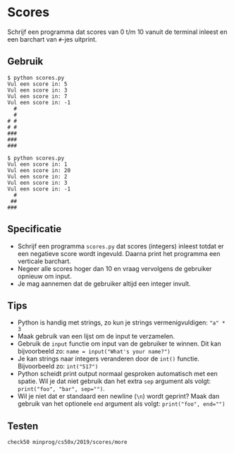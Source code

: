 # Scores

Schrijf een programma dat scores van 0 t/m 10 vanuit de terminal inleest en een barchart van `#`-jes uitprint.

## Gebruik

    $ python scores.py
    Vul een score in: 5
    Vul een score in: 3
    Vul een score in: 7
    Vul een score in: -1
      #
      #
    # #
    # #
    ###
    ###
    ###

    $ python scores.py
    Vul een score in: 1
    Vul een score in: 20
    Vul een score in: 2
    Vul een score in: 3
    Vul een score in: -1
      #
     ##
    ###

## Specificatie

* Schrijf een programma `scores.py` dat scores (integers) inleest totdat er een negatieve score wordt ingevuld. Daarna print het programma een verticale barchart.
* Negeer alle scores hoger dan 10 en vraag vervolgens de gebruiker opnieuw om input.
* Je mag aannemen dat de gebruiker altijd een integer invult.

## Tips

* Python is handig met strings, zo kun je strings vermenigvuldigen: `"a" * 3`
* Maak gebruik van een lijst om de input te verzamelen.
* Gebruik de `input` functie om input van de gebruiker te winnen. Dit kan bijvoorbeeld zo: `name = input("What's your name?")`
* Je kan strings naar integers veranderen door de `int()` functie. Bijvoorbeeld zo: `int("517")`
* Python scheidt print output normaal gesproken automatisch met een spatie. Wil je dat niet gebruik dan het extra `sep` argument als volgt: `print("foo", "bar", sep="")`.
* Wil je niet dat er standaard een newline (`\n`) wordt geprint? Maak dan gebruik van het optionele `end` argument als volgt: `print("foo", end="")`

## Testen

	check50 minprog/cs50x/2019/scores/more
